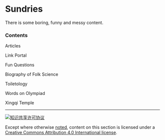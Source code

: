 # Sundries

There is some boring, funny and messy content.

### Contents

Articles

Link Portal

Fun Questions

Biography of Folk Science

Toiletology

Words on Olympiad

Xingqi Temple

---

<a rel="license" href="http://creativecommons.org/licenses/by/4.0/"><img alt="知识共享许可协议" style="border-width:0" src="https://i.creativecommons.org/l/by/4.0/88x31.png" /></a><br />

Except where otherwise [noted](https://creativecommons.org/policies/#license), content on this section is licensed under a [Creative Commons Attribution 4.0 International license](https://creativecommons.org/licenses/by/4.0/).
